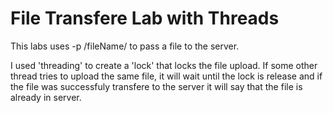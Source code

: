 # File Transfere Lab with Threads

This labs uses -p /fileName/ 
to pass a file to the server.

I used 'threading' to create a 'lock' that locks the file upload. If some other thread tries to upload the same file, it will wait until the lock is release and if the file was successfuly transfere to the server it will say that the file is already in server.
